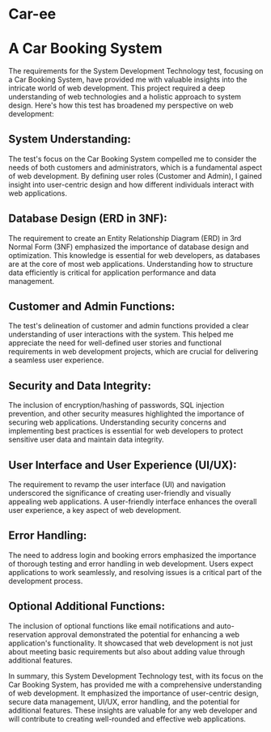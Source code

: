 # Car-ee <br></br> A Car Booking System

The requirements for the System Development Technology test, focusing on a Car Booking System, have provided me with valuable insights into the intricate world of web development. This project required a deep understanding of web technologies and a holistic approach to system design. Here's how this test has broadened my perspective on web development:

## System Understanding:
The test's focus on the Car Booking System compelled me to consider the needs of both customers and administrators, which is a fundamental aspect of web development. By defining user roles (Customer and Admin), I gained insight into user-centric design and how different individuals interact with web applications.

## Database Design (ERD in 3NF):
The requirement to create an Entity Relationship Diagram (ERD) in 3rd Normal Form (3NF) emphasized the importance of database design and optimization. This knowledge is essential for web developers, as databases are at the core of most web applications. Understanding how to structure data efficiently is critical for application performance and data management.

## Customer and Admin Functions:
The test's delineation of customer and admin functions provided a clear understanding of user interactions with the system. This helped me appreciate the need for well-defined user stories and functional requirements in web development projects, which are crucial for delivering a seamless user experience.

## Security and Data Integrity:
The inclusion of encryption/hashing of passwords, SQL injection prevention, and other security measures highlighted the importance of securing web applications. Understanding security concerns and implementing best practices is essential for web developers to protect sensitive user data and maintain data integrity.

## User Interface and User Experience (UI/UX):
The requirement to revamp the user interface (UI) and navigation underscored the significance of creating user-friendly and visually appealing web applications. A user-friendly interface enhances the overall user experience, a key aspect of web development.

## Error Handling:
The need to address login and booking errors emphasized the importance of thorough testing and error handling in web development. Users expect applications to work seamlessly, and resolving issues is a critical part of the development process.

## Optional Additional Functions:
The inclusion of optional functions like email notifications and auto-reservation approval demonstrated the potential for enhancing a web application's functionality. It showcased that web development is not just about meeting basic requirements but also about adding value through additional features.

In summary, this System Development Technology test, with its focus on the Car Booking System, has provided me with a comprehensive understanding of web development. It emphasized the importance of user-centric design, secure data management, UI/UX, error handling, and the potential for additional features. These insights are valuable for any web developer and will contribute to creating well-rounded and effective web applications.


